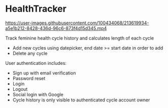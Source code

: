 # HealthTracker

https://user-images.githubusercontent.com/100434068/213619934-a5e1b212-8428-436d-96c6-873f4d15d345.mp4

Track feminine health cycle history and calculates length of each cycle
 - Add new cycles using datepicker, end date >= start date in order to add
 - Delete any cycle

User authentication includes:
 - Sign up with email verification
 - Password reset
 - Login
 - Logout
 - Social login with Google
 - Cycle history is only visible to authenticated cycle account owner




